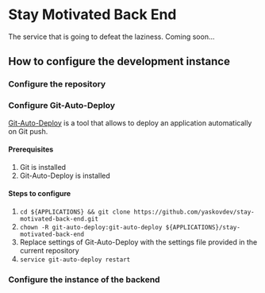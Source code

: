 # Stay Motivated Back End

The service that is going to defeat the laziness. Coming soon...

## How to configure the development instance

### Configure the repository

### Configure Git-Auto-Deploy

[Git-Auto-Deploy](https://github.com/olipo186/Git-Auto-Deploy) is a tool that allows to deploy an application automatically on Git push.

#### Prerequisites

1. Git is installed
2. Git-Auto-Deploy is installed

#### Steps to configure

1. `cd ${APPLICATIONS} && git clone https://github.com/yaskovdev/stay-motivated-back-end.git`
2. `chown -R git-auto-deploy:git-auto-deploy ${APPLICATIONS}/stay-motivated-back-end`
3. Replace settings of Git-Auto-Deploy with the settings file provided in the current repository
4. `service git-auto-deploy restart`

### Configure the instance of the backend
